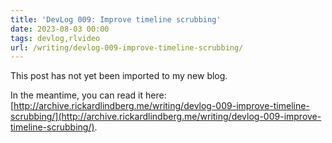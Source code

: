 ```yaml
---
title: 'DevLog 009: Improve timeline scrubbing'
date: 2023-08-03 00:00
tags: devlog,rlvideo
url: /writing/devlog-009-improve-timeline-scrubbing/
---
```


This post has not yet been imported to my new blog.

In the meantime, you can read it here: [http://archive.rickardlindberg.me/writing/devlog-009-improve-timeline-scrubbing/](http://archive.rickardlindberg.me/writing/devlog-009-improve-timeline-scrubbing/).
